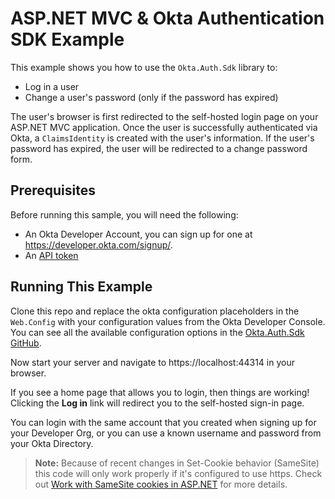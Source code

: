 # ASP.NET MVC & Okta Authentication SDK Example

This example shows you how to use the `Okta.Auth.Sdk` library to:

* Log in a user 
* Change a user's password (only if the password has expired)

The user's browser is first redirected to the self-hosted login page on your ASP.NET MVC application. Once the user is successfully authenticated via Okta, a `ClaimsIdentity` is created with the user's information.
If the user's password has expired, the user will be redirected to a change password form.

## Prerequisites

Before running this sample, you will need the following:

* An Okta Developer Account, you can sign up for one at https://developer.okta.com/signup/.
* An [API token]

## Running This Example

Clone this repo and replace the okta configuration placeholders in the `Web.Config` with your configuration values from the Okta Developer Console. 
You can see all the available configuration options in the [Okta.Auth.Sdk GitHub].

Now start your server and navigate to https://localhost:44314 in your browser.

If you see a home page that allows you to login, then things are working!  Clicking the **Log in** link will redirect you to the self-hosted sign-in page.

You can login with the same account that you created when signing up for your Developer Org, or you can use a known username and password from your Okta Directory.

> **Note:** Because of recent changes in Set-Cookie behavior (SameSite) this code will only work properly if it's configured to use https. Check out [Work with SameSite cookies in ASP.NET](https://docs.microsoft.com/en-us/aspnet/samesite/system-web-samesite) for more details.


[API token]:https://developer.okta.com/docs/api/getting_started/getting_a_token
[Okta.Auth.Sdk GitHub]: https://github.com/okta/okta-auth-dotnet#configuration-reference